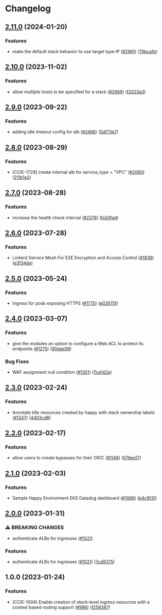 # Changelog

## [2.11.0](https://github.com/chanzuckerberg/happy/compare/happy-ingress-eks-v2.10.0...happy-ingress-eks-v2.11.0) (2024-01-20)


### Features

* make the default stack behavior to use target type IP ([#2961](https://github.com/chanzuckerberg/happy/issues/2961)) ([79bca1b](https://github.com/chanzuckerberg/happy/commit/79bca1b7c143f0a1d07f71d84d03806d31bec38a))

## [2.10.0](https://github.com/chanzuckerberg/happy/compare/happy-ingress-eks-v2.9.0...happy-ingress-eks-v2.10.0) (2023-11-02)


### Features

* allow multiple hosts to be specified for a stack ([#2669](https://github.com/chanzuckerberg/happy/issues/2669)) ([f2023a3](https://github.com/chanzuckerberg/happy/commit/f2023a329322e59fd603208d8f1cb309e2b7541f))

## [2.9.0](https://github.com/chanzuckerberg/happy/compare/happy-ingress-eks-v2.8.0...happy-ingress-eks-v2.9.0) (2023-09-22)


### Features

* adding idle timeout config for alb ([#2486](https://github.com/chanzuckerberg/happy/issues/2486)) ([5df73b7](https://github.com/chanzuckerberg/happy/commit/5df73b7af22f7bbdc19bd960ae45bf1769819961))

## [2.8.0](https://github.com/chanzuckerberg/happy/compare/happy-ingress-eks-v2.7.0...happy-ingress-eks-v2.8.0) (2023-08-29)


### Features

* [CCIE-1729] create internal alb for service_type = "VPC" ([#2060](https://github.com/chanzuckerberg/happy/issues/2060)) ([211b1e2](https://github.com/chanzuckerberg/happy/commit/211b1e270f0e9ad00dd9b59e0cd51ce9489064c2))

## [2.7.0](https://github.com/chanzuckerberg/happy/compare/happy-ingress-eks-v2.6.0...happy-ingress-eks-v2.7.0) (2023-08-28)


### Features

* increase the health check interval ([#2378](https://github.com/chanzuckerberg/happy/issues/2378)) ([fcb0fad](https://github.com/chanzuckerberg/happy/commit/fcb0fad658ee0cecd01921dd0cb3f45901cfaf68))

## [2.6.0](https://github.com/chanzuckerberg/happy/compare/happy-ingress-eks-v2.5.0...happy-ingress-eks-v2.6.0) (2023-07-28)


### Features

* Linkerd Service Mesh For E2E Encryption and Access Control ([#1839](https://github.com/chanzuckerberg/happy/issues/1839)) ([e3f34da](https://github.com/chanzuckerberg/happy/commit/e3f34da289232f0ea92c0c3ef9d8d63e3c71f05c))

## [2.5.0](https://github.com/chanzuckerberg/happy/compare/happy-ingress-eks-v2.4.0...happy-ingress-eks-v2.5.0) (2023-05-24)


### Features

* Ingress for pods exposing HTTPS ([#1775](https://github.com/chanzuckerberg/happy/issues/1775)) ([e02675f](https://github.com/chanzuckerberg/happy/commit/e02675fbcd1c01acbc77a510c1fe385d9e42e5cb))

## [2.4.0](https://github.com/chanzuckerberg/happy/compare/happy-ingress-eks-v2.3.0...happy-ingress-eks-v2.4.0) (2023-03-07)


### Features

* give the modules an option to configure a Web ACL to protect its endpoints ([#1275](https://github.com/chanzuckerberg/happy/issues/1275)) ([90dae59](https://github.com/chanzuckerberg/happy/commit/90dae59595b041d24765123ca56c85021fe46cdb))


### Bug Fixes

* WAF assignment null condition ([#1301](https://github.com/chanzuckerberg/happy/issues/1301)) ([7ce142e](https://github.com/chanzuckerberg/happy/commit/7ce142ead96e012a192901fa5529ed6a0c2cb7bc))

## [2.3.0](https://github.com/chanzuckerberg/happy/compare/happy-ingress-eks-v2.2.0...happy-ingress-eks-v2.3.0) (2023-02-24)


### Features

* Annotate k8s resources created by happy with stack ownership labels ([#1247](https://github.com/chanzuckerberg/happy/issues/1247)) ([4403cd8](https://github.com/chanzuckerberg/happy/commit/4403cd8404ccdec96936bb033a94a3d7a2f4e58b))

## [2.2.0](https://github.com/chanzuckerberg/happy/compare/happy-ingress-eks-v2.1.0...happy-ingress-eks-v2.2.0) (2023-02-17)


### Features

* allow users to create bypasses for their OIDC ([#1149](https://github.com/chanzuckerberg/happy/issues/1149)) ([078ee17](https://github.com/chanzuckerberg/happy/commit/078ee17b36436ce92b5ad0efdade143d1f306879))

## [2.1.0](https://github.com/chanzuckerberg/happy/compare/happy-ingress-eks-v2.0.0...happy-ingress-eks-v2.1.0) (2023-02-03)


### Features

* Sample Happy Environment EKS Datadog dashboard ([#1066](https://github.com/chanzuckerberg/happy/issues/1066)) ([b4c9f3f](https://github.com/chanzuckerberg/happy/commit/b4c9f3fb7df7d131093a282cb2b54fe83f1e5143))

## [2.0.0](https://github.com/chanzuckerberg/happy/compare/happy-ingress-eks-v1.0.0...happy-ingress-eks-v2.0.0) (2023-01-31)


### ⚠ BREAKING CHANGES

* authenticate ALBs for ingresses ([#1021](https://github.com/chanzuckerberg/happy/issues/1021))

### Features

* authenticate ALBs for ingresses ([#1021](https://github.com/chanzuckerberg/happy/issues/1021)) ([7cd9375](https://github.com/chanzuckerberg/happy/commit/7cd937576a11b16cbf07e3babf268649c48c0976))

## 1.0.0 (2023-01-24)


### Features

* (CCIE-1004) Enable creation of stack-level ingress resources with a context based routing support ([#986](https://github.com/chanzuckerberg/happy/issues/986)) ([f258387](https://github.com/chanzuckerberg/happy/commit/f258387b72c1a0753c2779a79b0de8da56df71f1))
